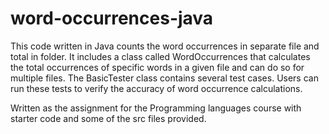 # word-occurrences-java
This code written in Java counts the word occurrences in separate file and total in folder. It includes a class called WordOccurrences that calculates the total occurrences of specific words in a given file and can do so for multiple files. The BasicTester class contains several test cases. Users can run these tests to verify the accuracy of word occurrence calculations.

Written as the assignment for the Programming languages course with starter code and some of the src files provided. 
